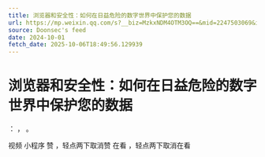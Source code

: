```yaml
---
title: 浏览器和安全性：如何在日益危险的数字世界中保护您的数据
url: https://mp.weixin.qq.com/s?__biz=MzkxNDM4OTM3OQ==&mid=2247503069&idx=3&sn=5fd25ca584099844f64bb817826c1f98
source: Doonsec's feed
date: 2024-10-01
fetch_date: 2025-10-06T18:49:56.129939
---
```


# 浏览器和安全性：如何在日益危险的数字世界中保护您的数据

：
，
。

视频
小程序
赞
，轻点两下取消赞
在看
，轻点两下取消在看